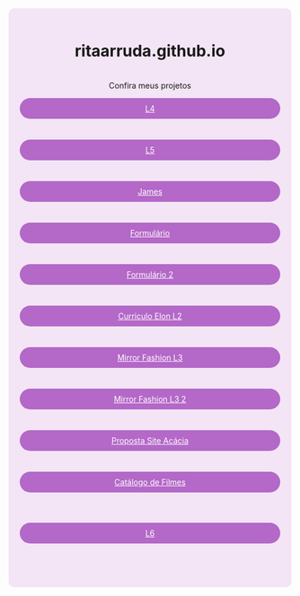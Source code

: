 <div style="background-color: #f3e5f5; padding: 20px; text-align: center; border-radius: 10px;">

# ritaarruda.github.io
<br>
Confira meus projetos

<a href="L4" style="display: block; background-color: #b468c8; color: white; text-align: center; padding: 10px 20px; margin: 10px auto; border-radius: 25px;" target="_blank">L4</a><br>
<a href="L5" style="display: block; background-color: #b468c8; color: white; text-align: center; padding: 10px 20px; margin: 10px auto; border-radius: 25px;" target="_blank">L5</a><br>
<a href="fun/James.html" style="display: block; background-color: #b468c8; color: white; text-align: center; padding: 10px 20px; margin: 10px auto; border-radius: 25px;" target="_blank">James</a><br>
<a href="Formulario.html" style="display: block; background-color: #b468c8; color: white; text-align: center; padding: 10px 20px; margin: 10px auto; border-radius: 25px;" target="_blank">Formulário</a><br>
<a href="Form.html" style="display: block; background-color: #b468c8; color: white; text-align: center; padding: 10px 20px; margin: 10px auto; border-radius: 25px;" target="_blank">Formulário 2</a><br>
<a href="CurriculoElon-L2/curriculo.html" style="display: block; background-color: #b468c8; color: white; text-align: center; padding: 10px 20px; margin: 10px auto; border-radius: 25px;" target="_blank">Curriculo Elon L2</a><br>
<a href="MirroFashion-L3" style="display: block; background-color: #b468c8; color: white; text-align: center; padding: 10px 20px; margin: 10px auto; border-radius: 25px;" target="_blank">Mirror Fashion L3</a><br>
<a href="MirrorFashion2-L3" style="display: block; background-color: #b468c8; color: white; text-align: center; padding: 10px 20px; margin: 10px auto; border-radius: 25px;" target="_blank">Mirror Fashion L3 2</a><br>
<a href="AcaciaFWeb/header.html" style="display: block; background-color: #b468c8; color: white; text-align: center; padding: 10px 20px; margin: 10px auto; border-radius: 25px;" target="_blank">Proposta Site Acácia</a><br>
<a href="Filmes/index.html" style="display: block; background-color: #b468c8; color: white; text-align: center; padding: 10px 20px; margin: 10px auto; border-radius: 25px;" target="_blank">Catálogo de Filmes</a><br>
<br>
<a href="jsl6" style="display: block; background-color: #b468c8; color: white; text-align: center; padding: 10px 20px; margin: 10px auto; border-radius: 25px;" target="_blank">L6</a><br>
<br>
</div>
